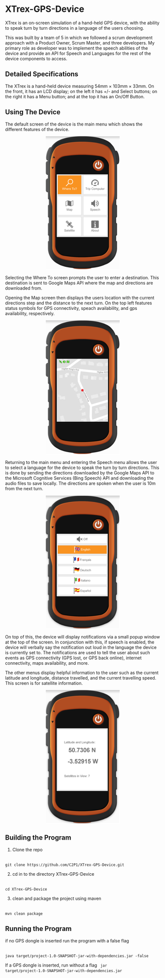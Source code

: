 # XTrex-GPS-Device

XTrex is an on-screen simulation of a hand-held GPS device, with the ability to speak turn by turn directions in a language of the users choosing.   

This was built by a team of 5 in which we followed a scrum development approach with a Product Owner, Scrum Master, and three developers. My primary role as developer was to implement the speech abilities of the device and provide an API for Speech and Languages for the rest of the device components to access. 

## Detailed Specifications
The XTrex is a hand-held device measuring 54mm × 103mm × 33mm. On the front, it has an LCD display; on the left it has +/- and Select buttons; on the right it has a Menu button; and at the top it has an On/Off Button. 

## Using The Device

The default screen of the device is the main menu which shows the different features of the device. 

<p align="center">
<img src="https://github.com/C2P1/XTrex-GPS-Device/blob/master/src/main/resources/img/MainMenu.png" width="240">
</p>

Selecting the Where To screen prompts the user to enter a destination. This destination is sent to Google Maps API where the map and directions are downloaded from. 

Opening the Map screen  then displays the users location with the current directions step and the distance to the next turn. On the top left features status symbols for GPS connectivity, speach availability, and gps availability, respectively. 

<p align="center">
<img src="https://github.com/C2P1/XTrex-GPS-Device/blob/master/src/main/resources/img/MapMode.png" width="240">
</p>

Returning to the main menu and entering the Speech menu allows the user to select a language for the device to speak the turn by turn directions. 
This is done by sending the directions downloaded by the Google Maps API to the Microsoft Cognitive Services (Bing Speech) API and downloading the audio files to save locally. The directions are spoken when the user is 10m from the next turn. 

<p align="center">
<img src="https://github.com/C2P1/XTrex-GPS-Device/blob/master/src/main/resources/img/LanguageMenu.png" width="240">
</p>

On top of this, the device will display notifications via a small popup window at the top of the screen. In conjunction with this, if speech is enabled, the device will verbally say the notification out loud in the language the device is currently set to. The notifications are used to tell the user about such events as GPS connectivity (GPS lost, or GPS back online), internet connectivity, maps availability, and more. 

The other menus display helpful information to the user such as the current latitude and longitude, distance travelled, and the current travelling speed. This screen is for satellite information. 

<p align="center">
<img src="https://github.com/C2P1/XTrex-GPS-Device/blob/master/src/main/resources/img/Satellite.png" width="240">
</p>

## Building the Program

1. Clone the repo
<code> 
git clone https://github.com/C2P1/XTrex-GPS-Device.git
</code> 


2. cd in to the directory  XTrex-GPS-Device 
<code> 
cd XTrex-GPS-Device
</code> 


3. clean and package the project using maven
<code>
mvn clean package
</code>

## Running the Program 

if no GPS dongle is inserted run the program with a false flag  

<code>
java target/project-1.0-SNAPSHOT-jar-with-dependencies.jar -false
</code>  


If a GPS dongle is inserted, run without a flag
<code>
jar target/project-1.0-SNAPSHOT-jar-with-dependencies.jar
</code>







